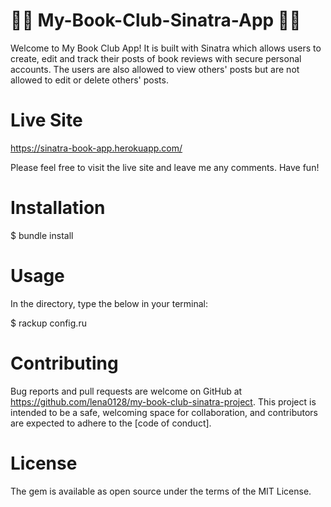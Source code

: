 # 💜💛 My-Book-Club-Sinatra-App 💛💜

Welcome to My Book Club App! It is built with Sinatra which allows users to create, edit and track their posts of book reviews with secure personal accounts. The users are also allowed to view others' posts but are not allowed to edit or delete others' posts.

# Live Site
https://sinatra-book-app.herokuapp.com/

Please feel free to visit the live site and leave me any comments. Have fun!

# Installation 

$ bundle install

# Usage
In the directory, type the below in your terminal:

$ rackup config.ru

# Contributing
Bug reports and pull requests are welcome on GitHub at https://github.com/lena0128/my-book-club-sinatra-project. This project is intended to be a safe, welcoming space for collaboration, and contributors are expected to adhere to the [code of conduct].

# License
The gem is available as open source under the terms of the MIT License.
